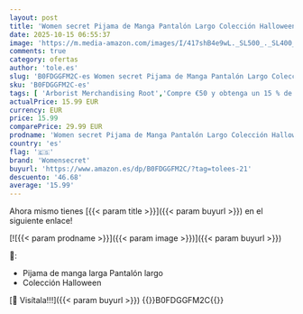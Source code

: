```yaml
---
layout: post
title: 'Women secret Pijama de Manga Pantalón Largo Colección Halloween  Standard Black  L para Mujer'
date: 2025-10-15 06:55:37
image: 'https://m.media-amazon.com/images/I/417shB4e9wL._SL500_._SL400_.jpg'
comments: true
category: ofertas
author: 'tole.es'
slug: 'B0FDGGFM2C-es Women secret Pijama de Manga Pantalón Largo Colección...'
sku: 'B0FDGGFM2C-es'
tags: [ 'Arborist Merchandising Root','Compre €50 y obtenga un 15 % de descuento','Compre €50 y obtenga un 15 % de descuento_Apparel2','Moda','Moda Mujer','Pijamas para mujer','Ropa de dormir para mujer','Ropa de dormir, lencería y ropa interior para mujer','Ropa de mujer','Self Service','Special Features Stores','c8538d25-3af9-48d3-aeff-5f3ce5572a36_0','c8538d25-3af9-48d3-aeff-5f3ce5572a36_4201','halloween','womensecret','🇪🇸', ]
actualPrice: 15.99 EUR
currency: EUR
price: 15.99
comparePrice: 29.99 EUR
prodname: 'Women secret Pijama de Manga Pantalón Largo Colección Halloween  Standard Black  L para Mujer'
country: 'es'
flag: '🇪🇸'
brand: 'Womensecret'
buyurl: 'https://www.amazon.es/dp/B0FDGGFM2C/?tag=tolees-21'
descuento: '46.68'
average: '15.99'
---
```


Ahora mismo tienes [{{< param title >}}]({{< param buyurl >}}) en el siguiente enlace!

[![{{< param prodname >}}]({{< param image >}})]({{< param buyurl >}})

🔎:

- Pijama de manga larga Pantalón largo
- Colección Halloween

[🛒 Visítala!!!]({{< param buyurl >}})
{{<world>}}B0FDGGFM2C{{</world>}}
